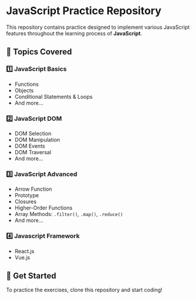 # **JavaScript Practice Repository**

This repository contains practice designed to implement various JavaScript features throughout the learning process of **JavaScript**.

## **📌 Topics Covered**

### **1️⃣ JavaScript Basics**
- Functions  
- Objects  
- Conditional Statements & Loops  
- And more...  

### **2️⃣ JavaScript DOM**
- DOM Selection  
- DOM Manipulation  
- DOM Events
- DOM Traversal 
- And more...  

### **3️⃣ JavaScript Advanced**
- Arrow Function
- Prototype
- Closures  
- Higher-Order Functions  
- Array Methods: `.filter()`, `.map()`, `.reduce()`  
- And more...

### **4️⃣ Javascript Framework**
- React.js
- Vue.js

## 🚀 **Get Started**
To practice the exercises, clone this repository and start coding!  

